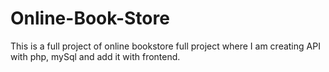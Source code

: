 # Online-Book-Store

This is a full project of online bookstore full project where I am creating API with php, mySql and add it with frontend.
